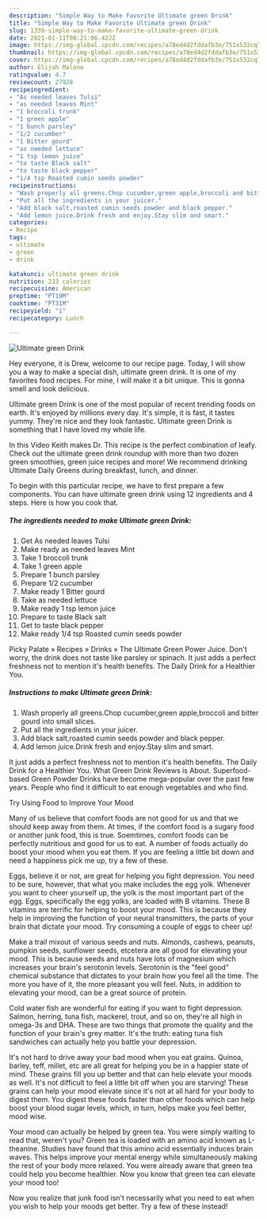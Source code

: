 ```yaml
---
description: "Simple Way to Make Favorite Ultimate green Drink"
title: "Simple Way to Make Favorite Ultimate green Drink"
slug: 1339-simple-way-to-make-favorite-ultimate-green-drink
date: 2021-01-11T08:21:06.422Z
image: https://img-global.cpcdn.com/recipes/a78ed4d2fddafb3e/751x532cq70/ultimate-green-drink-recipe-main-photo.jpg
thumbnail: https://img-global.cpcdn.com/recipes/a78ed4d2fddafb3e/751x532cq70/ultimate-green-drink-recipe-main-photo.jpg
cover: https://img-global.cpcdn.com/recipes/a78ed4d2fddafb3e/751x532cq70/ultimate-green-drink-recipe-main-photo.jpg
author: Elijah Malone
ratingvalue: 4.7
reviewcount: 27928
recipeingredient:
- "As needed leaves Tulsi"
- "as needed leaves Mint"
- "1 broccoli trunk"
- "1 green apple"
- "1 bunch parsley"
- "1/2 cucumber"
- "1 Bitter gourd"
- "as needed lettuce"
- "1 tsp lemon juice"
- "to taste Black salt"
- "to taste black pepper"
- "1/4 tsp Roasted cumin seeds powder"
recipeinstructions:
- "Wash properly all greens.Chop cucumber,green apple,broccoli and bitter gourd into small slices."
- "Put all the ingredients in your juicer."
- "Add black salt,roasted cumin seeds powder and black pepper."
- "Add lemon juice.Drink fresh and enjoy.Stay slim and smart."
categories:
- Recipe
tags:
- ultimate
- green
- drink

katakunci: ultimate green drink 
nutrition: 233 calories
recipecuisine: American
preptime: "PT19M"
cooktime: "PT31M"
recipeyield: "1"
recipecategory: Lunch

---
```



![Ultimate green Drink](https://img-global.cpcdn.com/recipes/a78ed4d2fddafb3e/751x532cq70/ultimate-green-drink-recipe-main-photo.jpg)

Hey everyone, it is Drew, welcome to our recipe page. Today, I will show you a way to make a special dish, ultimate green drink. It is one of my favorites food recipes. For mine, I will make it a bit unique. This is gonna smell and look delicious.

Ultimate green Drink is one of the most popular of recent trending foods on earth. It's enjoyed by millions every day. It's simple, it is fast, it tastes yummy. They're nice and they look fantastic. Ultimate green Drink is something that I have loved my whole life.

In this Video Keith makes Dr. This recipe is the perfect combination of leafy. Check out the ultimate green drink roundup with more than two dozen green smoothies, green juice recipes and more! We recommend drinking Ultimate Daily Greens during breakfast, lunch, and dinner.


To begin with this particular recipe, we have to first prepare a few components. You can have ultimate green drink using 12 ingredients and 4 steps. Here is how you cook that.

<!--inarticleads1-->

##### The ingredients needed to make Ultimate green Drink:

1. Get As needed leaves Tulsi
1. Make ready as needed leaves Mint
1. Take 1 broccoli trunk
1. Take 1 green apple
1. Prepare 1 bunch parsley
1. Prepare 1/2 cucumber
1. Make ready 1 Bitter gourd
1. Take as needed lettuce
1. Make ready 1 tsp lemon juice
1. Prepare to taste Black salt
1. Get to taste black pepper
1. Make ready 1/4 tsp Roasted cumin seeds powder


Picky Palate » Recipes » Drinks » The Ultimate Green Power Juice. Don&#39;t worry, the drink does not taste like parsley or spinach. It just adds a perfect freshness not to mention it&#39;s health benefits. The Daily Drink for a Healthier You. 

<!--inarticleads2-->

##### Instructions to make Ultimate green Drink:

1. Wash properly all greens.Chop cucumber,green apple,broccoli and bitter gourd into small slices.
1. Put all the ingredients in your juicer.
1. Add black salt,roasted cumin seeds powder and black pepper.
1. Add lemon juice.Drink fresh and enjoy.Stay slim and smart.


It just adds a perfect freshness not to mention it&#39;s health benefits. The Daily Drink for a Healthier You. What Green Drink Reviews is About. Superfood-based Green Powder Drinks have become mega-popular over the past few years. People who find it difficult to eat enough vegetables and who find. 

Try Using Food to Improve Your Mood


Many of us believe that comfort foods are not good for us and that we should keep away from them. At times, if the comfort food is a sugary food or another junk food, this is true. Soemtimes, comfort foods can be perfectly nutritious and good for us to eat. A number of foods actually do boost your mood when you eat them. If you are feeling a little bit down and need a happiness pick me up, try a few of these.

Eggs, believe it or not, are great for helping you fight depression. You need to be sure, however, that what you make includes the egg yolk. Whenever you want to cheer yourself up, the yolk is the most important part of the egg. Eggs, specifically the egg yolks, are loaded with B vitamins. These B vitamins are terrific for helping to boost your mood. This is because they help in improving the function of your neural transmitters, the parts of your brain that dictate your mood. Try consuming a couple of eggs to cheer up!

Make a trail mixout of various seeds and nuts. Almonds, cashews, peanuts, pumpkin seeds, sunflower seeds, etcetera are all good for elevating your mood. This is because seeds and nuts have lots of magnesium which increases your brain's serotonin levels. Serotonin is the "feel good" chemical substance that dictates to your brain how you feel all the time. The more you have of it, the more pleasant you will feel. Nuts, in addition to elevating your mood, can be a great source of protein.

Cold water fish are wonderful for eating if you want to fight depression. Salmon, herring, tuna fish, mackerel, trout, and so on, they're all high in omega-3s and DHA. These are two things that promote the quality and the function of your brain's grey matter. It's the truth: eating tuna fish sandwiches can actually help you battle your depression. 

It's not hard to drive away your bad mood when you eat grains. Quinoa, barley, teff, millet, etc are all great for helping you be in a happier state of mind. These grains fill you up better and that can help elevate your moods as well. It's not difficult to feel a little bit off when you are starving! These grains can help your mood elevate since it's not at all hard for your body to digest them. You digest these foods faster than other foods which can help boost your blood sugar levels, which, in turn, helps make you feel better, mood wise.

Your mood can actually be helped by green tea. You were simply waiting to read that, weren't you? Green tea is loaded with an amino acid known as L-theanine. Studies have found that this amino acid essentially induces brain waves. This helps improve your mental energy while simultaneously making the rest of your body more relaxed. You were already aware that green tea could help you become healthier. Now you know that green tea can elevate your mood too!

Now you realize that junk food isn't necessarily what you need to eat when you wish to help your moods get better. Try a few of these instead!

